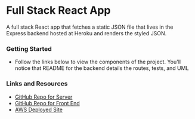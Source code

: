 # Full Stack React App
A full stack React app that fetches a static JSON file that lives in the Express backend hosted at Heroku and renders the styled JSON.

### Getting Started
* Follow the links below to view the components of the project. You'll notice that README for the backend details the routes, tests, and UML

### Links and Resources
* [GitHub Repo for Server](https://github.com/EmeryP/full-stack-react-server)
* [GitHub Repo for Front End](https://github.com/EmeryP/full-stack-react-front-end)
* [AWS Deployed Site](http://emery-full-stack-react-emeryfullstackreactbucket-sxe6utnrfo0f.s3-website-us-east-1.amazonaws.com/)

